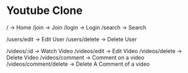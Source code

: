 # Youtube Clone

/ -> Home
/join -> Join
/login -> Login
/search -> Search

/users/edit -> Edit User
/users/delete -> Delete User

/videos/:id -> Watch Video
/videos/edit -> Edit Video
/videos/delete -> Delete Video
/videos/comment -> Comment on a video
/videos/comment/delete -> Delete A Comment of a video